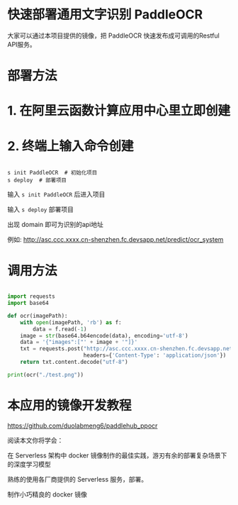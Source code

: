 # 快速部署通用文字识别 PaddleOCR

大家可以通过本项目提供的镜像，把 PaddleOCR 快速发布成可调用的Restful API服务。

# 部署方法

# 1. 在阿里云函数计算应用中心里立即创建

# 2. 终端上输入命令创建

```shell

s init PaddleOCR  # 初始化项目
s deploy  # 部署项目

```

输入 `s init PaddleOCR` 后进入项目

输入 `s deploy` 部署项目

出现 domain 即可为识别的api地址

例如: http://asc.ccc.xxxx.cn-shenzhen.fc.devsapp.net/predict/ocr_system

# 调用方法

```python

import requests
import base64

def ocr(imagePath):
    with open(imagePath, 'rb') as f:
        data = f.read(-1)
    image = str(base64.b64encode(data), encoding='utf-8')
    data = '{"images":["' + image + '"]}'
    txt = requests.post("http://asc.ccc.xxxx.cn-shenzhen.fc.devsapp.net/predict/ocr_system", data=data,
                        headers={'Content-Type': 'application/json'})
    return txt.content.decode("utf-8")

print(ocr("./test.png"))

```

# 本应用的镜像开发教程

https://github.com/duolabmeng6/paddlehub_ppocr

阅读本文你将学会：

在 Serverless 架构中 docker 镜像制作的最佳实践，游刃有余的部署复杂场景下的深度学习模型

熟练的使用各厂商提供的 Serverless 服务，部署。

制作小巧精良的 docker 镜像